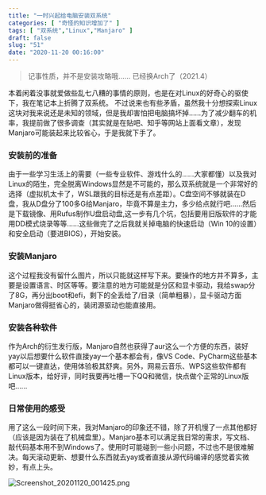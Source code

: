 ```yaml
---
title: "一时兴起给电脑安装双系统"
categories: [ "奇怪的知识增加了" ]
tags: [ "双系统","Linux","Manjaro" ]
draft: false
slug: "51"
date: "2020-11-20 00:16:00"
---
```


>记事性质，并不是安装攻略哦……
>已经换Arch了（2021.4）

本着闲着没事就爱做些乱七八糟的事情的原则，也是在对Linux的好奇心的驱使下，我在笔记本上折腾了双系统。
不过说来也有些矛盾，虽然我十分想探索Linux这块对我来说还是未知的领域，但是我却害怕把电脑搞坏掉……为了减少翻车的机率，我提前做了很多调查（其实就是在贴吧、知乎等网站上面看文章），发现Manjaro可能装起来比较省心，于是我就下手了。

### 安装前的准备
由于一些学习生活上的需要（一些专业软件、游戏什么的……大家都懂）以及我对Linux的陌生，完全脱离Windows显然是不可能的，那么双系统就是一个非常好的选择（虚拟机太卡了，WSL跟我的目标还是有点差距）。C盘空间不够就装在D盘，我从D盘分了100多G给Manjaro，毕竟不算是主力，多少给点就行吧……然后是下载镜像、用Rufus制作U盘启动盘,这一步有几个坑，包括要用旧版软件的才能用DD模式烧录等等……这些做完了之后我就关掉电脑的快速启动（Win 10的设置）和安全启动（要进BIOS），开始安装。

### 安装Manjaro
这个过程我没有留什么图片，所以只能就这样写下来。要操作的地方并不算多，主要是设置语言、时区等等。要注意的地方可能就是分区和显卡驱动，我给swap分了8G，再分出boot和efi，剩下的全丢给了/目录（简单粗暴），显卡驱动方面Manjaro做得挺省心的，装闭源驱动也能直接用。

### 安装各种软件
作为Arch的衍生发行版，Manjaro自然也获得了aur这么一个方便的东西，装好yay以后想要什么软件直接yay一个基本都会有，像VS Code、PyCharm这些基本都可以一键直达，使用体验极其舒爽。另外，网易云音乐、WPS这些软件都有Linux版本，给好评，同时我要再吐槽一下QQ和微信，快点做个正常的Linux版吧……

### 日常使用的感受
用了这么一段时间下来，我对Manjaro的印象还不错，除了开机慢了一点其他都好（应该是因为装在了机械盘里）。Manjaro基本可以满足我日常的需求，写文档、敲代码基本用不到Windows了。使用时可能碰到一些小问题，不过也不是很难解决。每天滚动更新、想要什么东西就去yay或者直接从源代码编译的感觉着实微妙，有点上头。

![Screenshot_20201120_001425.png][1]


[1]: https://charliedu.xyz/usr/uploads/2020/11/1306998731.png